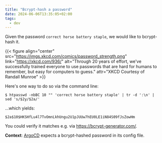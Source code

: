 ```yaml
---
title: "Bcrypt-hash a password"
date: 2024-06-06T13:35:05+02:00
tags:
  - dev
---
```


Given the password `correct horse battery staple`, we would like to bcrypt-hash
it.

{{< figure align="center" src="https://imgs.xkcd.com/comics/password_strength.png" link="https://xkcd.com/936/" alt="Through 20 years of effort, we've successfully trained everyone to use passwords that are hard for humans to remember, but easy for computers to guess." attr="XKCD Courtesy of Randall Munroe" >}}


Here's one way to do so via the command line:

```shell
$ htpasswd -nbBC 10 "" 'correct horse battery staple' | tr -d ':\n' | sed 's/$2y/$2a/'
```

...which yields:

```
$2a$10$HKSHfLu4l7TvOmnLkhUngu2U1pJUUw7hEU0LE1iN84S09fJsZowHm
```

You could verify it matches e.g. via https://bcrypt-generator.com/.

**Context**: [ArgoCD](https://argo-cd.readthedocs.io/en/stable/) expects a
bcrypt-hashed password in its config file.
